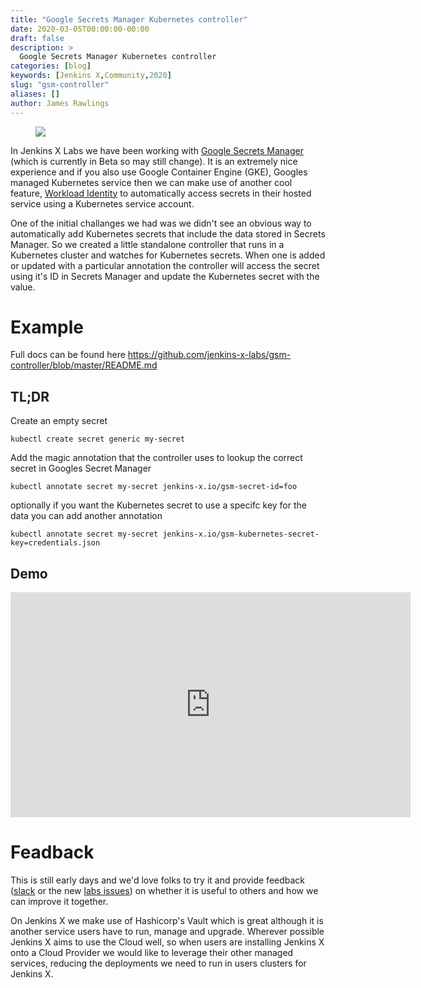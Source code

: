 ```yaml
---
title: "Google Secrets Manager Kubernetes controller"
date: 2020-03-05T00:00:00-00:00
draft: false
description: >
  Google Secrets Manager Kubernetes controller
categories: [blog]
keywords: [Jenkins X,Community,2020]
slug: "gsm-controller"
aliases: []
author: James Rawlings
---
```


<figure>
<img src="/images/logo/secret-manager.png"/>
</figure>

In Jenkins X Labs we have been working with [Google Secrets Manager](https://cloud.google.com/secret-manager/docs) (which is currently in Beta so may still change).  It is an extremely nice experience and if you also use Google Container Engine (GKE), Googles managed Kubernetes service then we can make use of another cool feature, [Workload Identity](https://cloud.google.com/kubernetes-engine/docs/how-to/workload-identity) to automatically access secrets in their hosted service using a Kubernetes service account.

One of the initial challanges we had was we didn't see an obvious way to automatically add Kubernetes secrets that include the data stored in Secrets Manager.  So we created a little standalone controller that runs in a Kubernetes cluster and watches for Kubernetes secrets.  When one is added or updated with a particular annotation the controller will access the secret using it's ID in Secrets Manager and update the Kubernetes secret with the value.

# Example

Full docs can be found here https://github.com/jenkins-x-labs/gsm-controller/blob/master/README.md

## TL;DR

Create an empty secret
```
kubectl create secret generic my-secret
```
Add the magic annotation that the controller uses to lookup the correct secret in Googles Secret Manager
```
kubectl annotate secret my-secret jenkins-x.io/gsm-secret-id=foo
```
optionally if you want the Kubernetes secret to use a specifc key for the data you can add another annotation
```
kubectl annotate secret my-secret jenkins-x.io/gsm-kubernetes-secret-key=credentials.json
```

## Demo

<iframe width="640" height="360" src="https://www.youtube.com/embed/wLHgkhzeNe8" frameborder="0" allow="autoplay; encrypted-media" allowfullscreen></iframe>

# Feadback
This is still early days and we'd love folks to try it and provide feedback ([slack](https://jenkins-x.io/community/#slack) or the new [labs issues](https://github.com/jenkins-x-labs/issues/issues)) on whether it is useful to others and how we can improve it together.
 
On Jenkins X we make use of Hashicorp's Vault which is great although it is another service users have to run, manage and upgrade.  Wherever possible Jenkins X aims to use the Cloud well, so when users are installing Jenkins X onto a Cloud Provider we would like to leverage their other managed services, reducing the deployments we need to run in users clusters for Jenkins X.